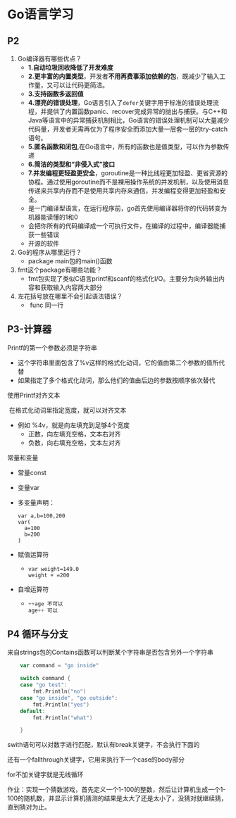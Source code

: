 # Go语言学习

## P2

1. Go编译器有哪些优点？
   - **1.自动垃圾回收降低了开发难度**
   - **2.更丰富的内置类型**，开发者**不用再费事添加依赖的包**，既减少了输入工作量，又可以让代码更简洁。
   - **3.支持函数多返回值**
   - **4.漂亮的错误处理**，Go语言引入了`defer`关键字用于标准的错误处理流程，并提供了内置函数panic、recover完成异常的抛出与捕获。与C++和Java等语言中的异常捕获机制相比，Go语言的错误处理机制可以大量减少代码量，开发者无需再仅为了程序安全而添加大量一层套一层的try-catch语句。
   - **5.匿名函数和闭包**,在Go语言中，所有的函数也是值类型，可以作为参数传递
   - **6.简洁的类型和“非侵入式”接口**
   - **7.并发编程更轻盈更安全**，goroutine是一种比线程更加轻盈、更省资源的协程。通过使用goroutine而不是裸用操作系统的并发机制，以及使用消息传递来共享内存而不是使用共享内存来通信，并发编程变得更加轻盈和安全。
   - 是一门编译型语言，在运行程序前，go首先使用编译器将你的代码转变为机器能读懂的1和0
   - 会把你所有的代码编译成一个可执行文件，在编译的过程中，编译器能捕获一些错误
   - 开源的软件
2. Go的程序从哪里运行？
   - package main包的main()函数
3. fmt这个package有哪些功能？
   - fmt包实现了类似C语言printf和scanf的格式化I/O。主要分为向外输出内容和获取输入内容两大部分
4. 左花括号放在哪里不会引起语法错误？
   - ​	func 同一行

## P3-计算器

Printf的第一个参数必须是字符串

- 这个字符串里面包含了%v这样的格式化动词，它的值由第二个参数的值所代替
- 如果指定了多个格式化动词，那么他们的值由后边的参数按顺序依次替代

使用Printf对齐文本

​	在格式化动词里指定宽度，就可以对齐文本

- 例如 %4v，就是向左填充到足够4个宽度
  - 正数，向左填充空格，文本右对齐
  - 负数，向右填充空格，文本左对齐

常量和变量

- 常量const

- 变量var

- 多变量声明：

  ```
  var a,b=100,200
  var(
  	a=100
  	b=200
  )
  ```

- 赋值运算符

  - ```
    var weight=149.0
    weight + =200
    ```

- 自增运算符
  - ```go
    ++age 不可以
    age++ 可以
    ```

    

## P4  循环与分支

来自strings包的Contains函数可以判断某个字符串是否包含另外一个字符串



```go
	var command = "go inside"

	switch command {
	case "go test":
		fmt.Println("no")
	case "go inside", "go outside":
		fmt.Println("yes")
	default:
		fmt.Println("what")

	}
```

swith语句可以对数字进行匹配，默认有break关键字，不会执行下面的

还有一个fallthrough关键字，它用来执行下一个case的body部分

for不加关键字就是无线循环



作业：实现一个猜数游戏，首先定义一个1-100的整数，然后让计算机生成一个1-100的随机数，并显示计算机猜测的结果是太大了还是太小了，没猜对就继续猜，直到猜对为止。

